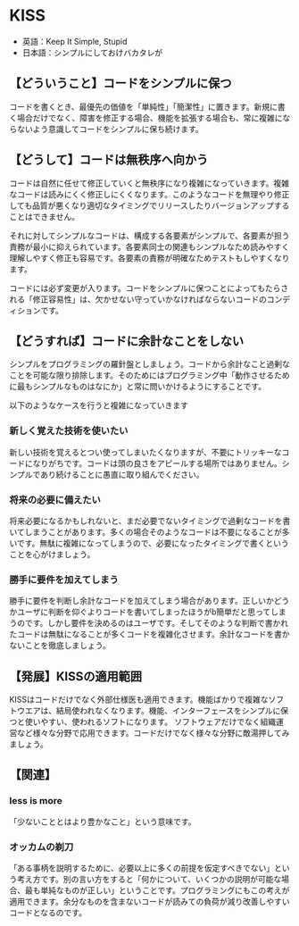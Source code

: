 # KISS

- 英語：Keep It Simple, Stupid
- 日本語：シンプルにしておけバカタレが

## 【どういうこと】コードをシンプルに保つ

コードを書くとき、最優先の価値を「単純性」「簡潔性」に置きます。新規に書く場合だけでなく、障害を修正する場合、機能を拡張する場合も、常に複雑にならないよう意識してコードをシンプルに保ち続けます。

## 【どうして】コードは無秩序へ向かう

コードは自然に任せて修正していくと無秩序になり複雑になっていきます。複雑なコードは読みにくく修正しにくくなります。このようなコードを無理やり修正しても品質が悪くなり適切なタイミングでリリースしたりバージョンアップすることはできません。

それに対してシンプルなコードは、構成する各要素がシンプルで、各要素が担う責務が最小に抑えられています。各要素同士の関連もシンプルなため読みやすく理解しやすく修正も容易です。各要素の責務が明確なためテストもしやすくなります。

コードには必ず変更が入ります。コードをシンプルに保つことによってもたらされる「修正容易性」は、欠かせない守っていかなければならないコードのコンディションです。

## 【どうすれば】コードに余計なことをしない

シンプルをプログラミングの羅針盤としましょう。コードから余計なこと過剰なことを可能な限り排除します。そのためにはプログラミング中「動作させるために最もシンプルなものはなにか」と常に問いかけるようにすることです。

以下のようなケースを行うと複雑になっていきます

### 新しく覚えた技術を使いたい  

新しい技術を覚えるとつい使ってしまいたくなりますが、不要にトリッキーなコードになりがちです。コードは頭の良さをアピールする場所ではありません。シンプルであり続けることに愚直に取り組んでください。

### 将来の必要に備えたい  

将来必要になるかもしれないと、まだ必要でないタイミングで過剰なコードを書いてしまうことがあります。多くの場合そのようなコードは不要になることが多いです。無駄に複雑になってしまうので、必要になったタイミングで書くということを心がけましょう。

### 勝手に要件を加えてしまう  

勝手に要件を判断し余計なコードを加えてしまう場合があります。正しいかどうかユーザに判断を仰ぐよりコードを書いてしまったほうがb簡単だと思ってしまうのです。しかし要件を決めるのはユーザです。そしてそのような判断で書かれたコードは無駄になることが多くコードを複雑化させます。余計なコードを書かないことを徹底しましょう。

## 【発展】KISSの適用範囲

KISSはコードだけでなく外部仕様医も適用できます。機能ばかりで複雑なソフトウエアは、結局使われなくなります。機能、インターフェースをシンプルに保つと使いやすい、使われるソフトになります。
ソフトウェアだけでなく組織運営など様々な分野で応用できます。コードだけでなく様々な分野に敵湯押してみましょう。

## 【関連】

### less is more  

「少ないこととはより豊かなこと」という意味です。

### オッカムの剃刀  

「ある事柄を説明するために、必要以上に多くの前提を仮定すべきでない」という考え方です。別の言い方をすると「何かについて、いくつかの説明が可能な場合、最も単純なものが正しい」ということです。プログラミングにもこの考えが適用できます。余分なものを含まないコードが読みての負荷が減り改善しやすいコードとなるのです。
